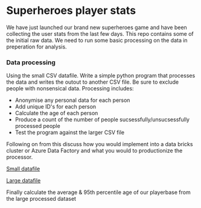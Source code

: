 # Superheroes player stats

We have just launched our brand new superheroes game and have been collecting the user stats from the last few days. This repo contains some of the initial raw data. We need to run some basic processing on the data in preperation for analysis. 

### Data processing

Using the small CSV datafile. Write a simple python program that processes the data and writes the outout to another CSV file. Be sure to exclude people with nonsensical data. Processing includes:

- Anonymise any personal data for each person
- Add unique ID's for each person
- Calculate the age of each person
- Produce a count of the number of people sucsessfully/unsucsessfully processed people
- Test the program against the larger CSV file

Following on from this discuss how you would implement into a data bricks cluster or Azure Data Factory and what you would to productionize the processor.

[Small datafile](https://raw.githubusercontent.com/BuildCircle/python-data-test/main/src/example_data_small.csv)

[Large datafile](https://raw.githubusercontent.com/BuildCircle/python-data-test/main/src/example_data_large.csv)

Finally calculate the average & 95th percentile age of our playerbase from the large processed dataset
